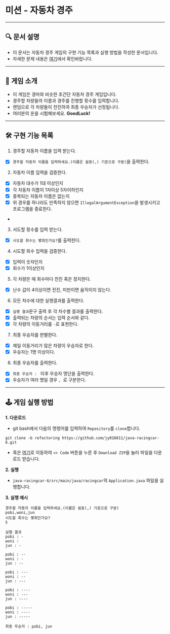 # 미션 - 자동차 경주

---

## 🔍 문서 설명

- 이 문서는 자동차 경주 게임의 구현 기능 목록과 실행 방법을 작성한 문서입니다.
- 자세한 문제 내용은 [여기](https://github.com/jy016011/java-racingcar-6/blob/main/README.md)에서 확인바랍니다.

---

## 🚀 게임 소개

- 이 게임은 경마와 비슷한 초간단 자동차 경주 게임입니다.
- 경주할 차량들의 이름과 경주를 진행할 횟수를 입력합니다.
- 랜덤으로 각 차량들이 전진하여 최종 우승자가 선정됩니다.
- 여러분의 운을 시험해보세요. **GoodLuck!**

---

## 🛠 구현 기능 목록

1. 경주할 자동차 이름을 입력 받는다.

- [X] `경주할 자동차 이름을 입력하세요.(이름은 쉼표(,) 기준으로 구분)`을 출력한다.

2. 자동차 이름 입력을 검증한다.

- [X] 자동차 대수가 1대 이상인지
- [X] 각 자동차 이름이 1자이상 5자이하인지
- [X] 중복되는 자동차 이름은 없는지
- [X] 위 경우를 하나라도 만족하지 않으면 `IllegalArgumentException`을 발생시키고 프로그램을 종료한다.
-

3. 서도할 횟수를 입력 받는다.

- [X] `시도할 회수는 몇회인가요?`를 출력한다.

4. 시도할 회수 입력을 검증한다.

- [X] 입력이 숫자인지
- [X] 회수가 1이상인지

5. 각 차량은 매 회수마다 전진 혹은 정지한다.

- [X] 난수 값이 4이상이면 전진, 미만이면 움직이지 않는다.

6. 모든 차수에 대한 실행결과를 출력한다.

- [X] `실행 결과`문구 출력 후 각 차수별 결과를 출력한다.
- [X] 출력되는 차량의 순서는 입력 순서와 같다.
- [X] 각 차량의 이동거리를 `-`로 표현한다.

7. 최종 우승자를 판별한다.

- [X] 제일 이동거리가 많은 차량이 우승자로 한다.
- [X] 우승자는 1명 이상이다.

8. 최종 우승자를 출력한다.

- [X] `최종 우승자 : ` 이후 우승자 명단을 출력한다.
- [X] 우승자가 여러 명일 경우 `, `로 구분한다.

---

## 🕹 게임 실행 방법

**1. 다운로드**

- git bash에서 다음의 명령어를 입력하여 `Repository`를 `clone`합니다.

```
git clone -b refactoring https://github.com/jy016011/java-racingcar-6.git
```

- 혹은 [여기](https://github.com/jy016011/java-racingcar-6/tree/refactoring)로 이동하여 `<> Code` 버튼을 누른 후 `Download ZIP`을 눌러 파일을
  다운로드 받습니다.

**2. 실행**

- `java-racingcar-6/src/main/java/racingcar`의 `Application.java` 파일을 실행합니다.

**3. 실행 예시**

```
경주할 자동차 이름을 입력하세요.(이름은 쉼표(,) 기준으로 구분)
pobi,woni,jun
시도할 회수는 몇회인가요?
5

실행 결과
pobi : -
woni : 
jun : -

pobi : --
woni : -
jun : --

pobi : ---
woni : --
jun : ---

pobi : ----
woni : ---
jun : ----

pobi : -----
woni : ----
jun : -----

최종 우승자 : pobi, jun
```